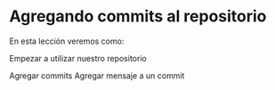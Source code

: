 # Agregando commits al repositorio

En esta lección veremos como:

Empezar a utilizar nuestro repositorio

Agregar commits
Agregar mensaje a un commit

<!--stackedit_data:
eyJoaXN0b3J5IjpbNzU5Mjk5MDcxLDUxNDcwNTM1M119
-->
